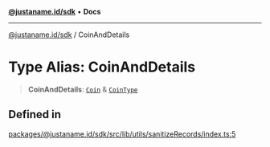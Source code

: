 [**@justaname.id/sdk**](../README.md) • **Docs**

***

[@justaname.id/sdk](../globals.md) / CoinAndDetails

# Type Alias: CoinAndDetails

> **CoinAndDetails**: [`Coin`](../interfaces/Coin.md) & [`CoinType`](../interfaces/CoinType.md)

## Defined in

[packages/@justaname.id/sdk/src/lib/utils/sanitizeRecords/index.ts:5](https://github.com/JustaName-id/JustaName-sdk/blob/7430def13fc61cd3fc8b89d25e0869ee390cc2d0/packages/@justaname.id/sdk/src/lib/utils/sanitizeRecords/index.ts#L5)
